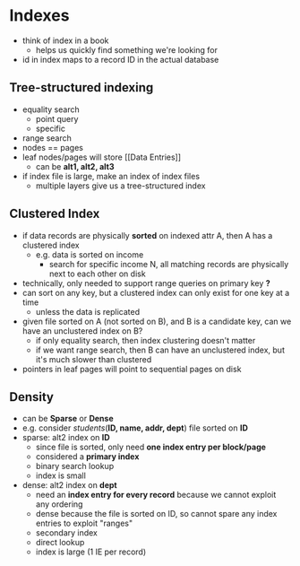 # Indexes
- think of index in a book
	- helps us quickly find something we're looking for
- id in index maps to a record ID in the actual database
## Tree-structured indexing
- equality search
	- point query
	- specific
- range search
- nodes == pages
- leaf nodes/pages will store [[Data Entries]]
	- can be **alt1, alt2, alt3**
- if index file is large, make an index of index files
	- multiple layers give us a tree-structured index
## Clustered Index
- if data records are physically **sorted** on indexed attr A, then A has a clustered index
	- e.g. data is sorted on income
		- search for specific income N, all matching records are physically next to each other on disk
- technically, only needed to support range queries on primary key **?**
- can sort on any key, but a clustered index can only exist for one key at a time
	- unless the data is replicated
- given file sorted on A (not sorted on B), and B is a candidate key, can we have an unclustered index on B?
	- if only equality search, then index clustering doesn't matter
	- if we want range search, then B can have an unclustered index, but it's much slower than clustered
- pointers in leaf pages will point to sequential pages on disk
## Density
- can be **Sparse** or **Dense**
- e.g. consider *students*(**ID, name, addr, dept**) file sorted on **ID**
- sparse: alt2 index on **ID**
	- since file is sorted, only need **one index entry per block/page**
	- considered a **primary index**
	- binary search lookup
	- index is small
- dense: alt2 index on **dept**			
	- need an **index entry for every record** because we cannot exploit any ordering
	- dense because the file is sorted on ID, so cannot spare any index entries to exploit "ranges" 
	- secondary index
	- direct lookup
	- index is large (1 IE per record)